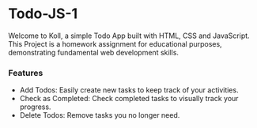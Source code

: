 # Todo-JS-1
Welcome to Koll, a simple Todo App built with HTML, CSS and JavaScript.
This Project is a homework assignment for educational purposes, demonstrating fundamental web development skills.

### Features
* Add Todos: Easily create new tasks to keep track of your activities.
* Check as Completed: Check completed tasks to visually track your progress.
* Delete Todos: Remove tasks you no longer need.
